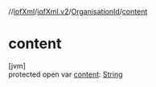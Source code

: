 //[iofXml](../../../index.md)/[iofXml.v2](../index.md)/[OrganisationId](index.md)/[content](content.md)

# content

[jvm]\
protected open var [content](content.md): [String](https://docs.oracle.com/javase/8/docs/api/java/lang/String.html)
